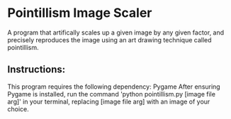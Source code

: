 # Pointillism Image Scaler

A program that artifically scales up a given image by any given factor, and precisely reproduces the image using an art drawing technique called pointillism.

## Instructions:

This program requires the following dependency: Pygame
After ensuring Pygame is installed, run the command 'python pointillism.py [image file arg]' in your terminal, replacing [image file arg] with an image of your choice.
